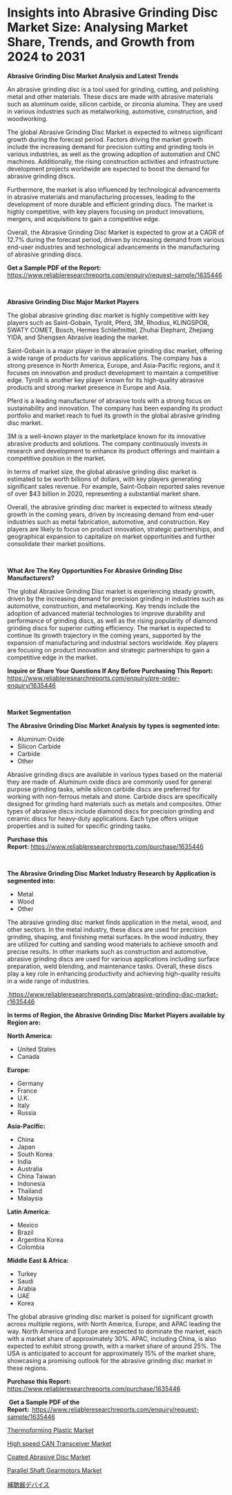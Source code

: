 <p><h1>Insights into Abrasive Grinding Disc Market Size: Analysing Market Share, Trends, and Growth from 2024 to 2031</h1></p><p><strong>Abrasive Grinding Disc Market Analysis and Latest Trends</strong></p>
<p><p>An abrasive grinding disc is a tool used for grinding, cutting, and polishing metal and other materials. These discs are made with abrasive materials such as aluminum oxide, silicon carbide, or zirconia alumina. They are used in various industries such as metalworking, automotive, construction, and woodworking.</p><p>The global Abrasive Grinding Disc Market is expected to witness significant growth during the forecast period. Factors driving the market growth include the increasing demand for precision cutting and grinding tools in various industries, as well as the growing adoption of automation and CNC machines. Additionally, the rising construction activities and infrastructure development projects worldwide are expected to boost the demand for abrasive grinding discs.</p><p>Furthermore, the market is also influenced by technological advancements in abrasive materials and manufacturing processes, leading to the development of more durable and efficient grinding discs. The market is highly competitive, with key players focusing on product innovations, mergers, and acquisitions to gain a competitive edge.</p><p>Overall, the Abrasive Grinding Disc Market is expected to grow at a CAGR of 12.7% during the forecast period, driven by increasing demand from various end-user industries and technological advancements in the manufacturing of abrasive grinding discs.</p></p>
<p><strong>Get a Sample PDF of the Report:&nbsp;</strong> <a href="https://www.reliableresearchreports.com/enquiry/request-sample/1635446">https://www.reliableresearchreports.com/enquiry/request-sample/1635446</a></p>
<p>&nbsp;</p>
<p><strong>Abrasive Grinding Disc Major Market Players</strong></p>
<p><p>The global abrasive grinding disc market is highly competitive with key players such as Saint-Gobain, Tyrolit, Pferd, 3M, Rhodius, KLINGSPOR, SWATY COMET, Bosch, Hermes Schleifmittel, Zhuhai Elephant, Zhejiang YIDA, and Shengsen Abrasive leading the market. </p><p>Saint-Gobain is a major player in the abrasive grinding disc market, offering a wide range of products for various applications. The company has a strong presence in North America, Europe, and Asia-Pacific regions, and it focuses on innovation and product development to maintain a competitive edge. Tyrolit is another key player known for its high-quality abrasive products and strong market presence in Europe and Asia.</p><p>Pferd is a leading manufacturer of abrasive tools with a strong focus on sustainability and innovation. The company has been expanding its product portfolio and market reach to fuel its growth in the global abrasive grinding disc market. </p><p>3M is a well-known player in the marketplace known for its innovative abrasive products and solutions. The company continuously invests in research and development to enhance its product offerings and maintain a competitive position in the market.</p><p>In terms of market size, the global abrasive grinding disc market is estimated to be worth billions of dollars, with key players generating significant sales revenue. For example, Saint-Gobain reported sales revenue of over $43 billion in 2020, representing a substantial market share.</p><p>Overall, the abrasive grinding disc market is expected to witness steady growth in the coming years, driven by increasing demand from end-user industries such as metal fabrication, automotive, and construction. Key players are likely to focus on product innovation, strategic partnerships, and geographical expansion to capitalize on market opportunities and further consolidate their market positions.</p></p>
<p>&nbsp;</p>
<p><strong>What Are The Key Opportunities For Abrasive Grinding Disc Manufacturers?</strong></p>
<p><p>The global Abrasive Grinding Disc market is experiencing steady growth, driven by the increasing demand for precision grinding in industries such as automotive, construction, and metalworking. Key trends include the adoption of advanced material technologies to improve durability and performance of grinding discs, as well as the rising popularity of diamond grinding discs for superior cutting efficiency. The market is expected to continue its growth trajectory in the coming years, supported by the expansion of manufacturing and industrial sectors worldwide. Key players are focusing on product innovation and strategic partnerships to gain a competitive edge in the market.</p></p>
<p><strong>Inquire or Share Your Questions If Any Before Purchasing This Report:</strong> <a href="https://www.reliableresearchreports.com/enquiry/pre-order-enquiry/1635446">https://www.reliableresearchreports.com/enquiry/pre-order-enquiry/1635446</a></p>
<p>&nbsp;</p>
<p><strong>Market Segmentation</strong></p>
<p><strong>The Abrasive Grinding Disc Market Analysis by types is segmented into:</strong></p>
<p><ul><li>Aluminum Oxide</li><li>Silicon Carbide</li><li>Carbide</li><li>Other</li></ul></p>
<p><p>Abrasive grinding discs are available in various types based on the material they are made of. Aluminum oxide discs are commonly used for general purpose grinding tasks, while silicon carbide discs are preferred for working with non-ferrous metals and stone. Carbide discs are specifically designed for grinding hard materials such as metals and composites. Other types of abrasive discs include diamond discs for precision grinding and ceramic discs for heavy-duty applications. Each type offers unique properties and is suited for specific grinding tasks.</p></p>
<p><strong>Purchase this Report:&nbsp;</strong><a href="https://www.reliableresearchreports.com/purchase/1635446">https://www.reliableresearchreports.com/purchase/1635446</a></p>
<p>&nbsp;</p>
<p><strong>The Abrasive Grinding Disc Market Industry Research by Application is segmented into:</strong></p>
<p><ul><li>Metal</li><li>Wood</li><li>Other</li></ul></p>
<p><p>The abrasive grinding disc market finds application in the metal, wood, and other sectors. In the metal industry, these discs are used for precision grinding, shaping, and finishing metal surfaces. In the wood industry, they are utilized for cutting and sanding wood materials to achieve smooth and precise results. In other markets such as construction and automotive, abrasive grinding discs are used for various applications including surface preparation, weld blending, and maintenance tasks. Overall, these discs play a key role in enhancing productivity and achieving high-quality results in a wide range of industries.</p></p>
<p><a href="https://www.reliableresearchreports.com/abrasive-grinding-disc-market-r1635446">&nbsp;https://www.reliableresearchreports.com/abrasive-grinding-disc-market-r1635446</a></p>
<p><strong>In terms of Region, the Abrasive Grinding Disc Market Players available by Region are:</strong></p>
<p>
    <p> <strong> North America: </strong>
        <ul>
            <li>United States</li>
            <li>Canada</li>
        </ul>
        </p> 
    <p> <strong> Europe: </strong>
        <ul>
            <li>Germany</li>
            <li>France</li>
            <li>U.K.</li>
            <li>Italy</li>
            <li>Russia</li>
        </ul>
        </p> 
    <p> <strong> Asia-Pacific: </strong>
        <ul>
            <li>China</li>
            <li>Japan</li>
            <li>South Korea</li>
            <li>India</li>
            <li>Australia</li>
            <li>China Taiwan</li>
            <li>Indonesia</li>
            <li>Thailand</li>
            <li>Malaysia</li>
        </ul>
        </p> 
    <p> <strong> Latin America: </strong>
        <ul>
            <li>Mexico</li>
            <li>Brazil</li>
            <li>Argentina Korea</li>
            <li>Colombia</li>
        </ul>
        </p> 
    <p> <strong> Middle East & Africa: </strong>
        <ul>
            <li>Turkey</li>
            <li>Saudi</li>
            <li>Arabia</li>
            <li>UAE</li>
            <li>Korea</li>
        </ul>
    </p>
    </p>
<p><p>The global abrasive grinding disc market is poised for significant growth across multiple regions, with North America, Europe, and APAC leading the way. North America and Europe are expected to dominate the market, each with a market share of approximately 30%. APAC, including China, is also expected to exhibit strong growth, with a market share of around 25%. The USA is anticipated to account for approximately 15% of the market share, showcasing a promising outlook for the abrasive grinding disc market in these regions.</p></p>
<p><strong>Purchase this Report: </strong><a href="https://www.reliableresearchreports.com/purchase/1635446">https://www.reliableresearchreports.com/purchase/1635446</a></p>
<p>&nbsp;<strong>Get a Sample PDF of the Report:&nbsp;&nbsp;</strong><a href="https://www.reliableresearchreports.com/enquiry/request-sample/1635446">https://www.reliableresearchreports.com/enquiry/request-sample/1635446</a></p>
<p><strong></strong></p>
<p><p><a href="https://issuu.com/reportprime-2/docs/thermoforming-plastic-market-size-2030.pptx">Thermoforming Plastic Market</a></p><p><a href="https://carnation-joke-41f.notion.site/Analyzing-High-speed-CAN-Transceiver-Market-Global-Industry-Perspective-and-Forecast-2024-to-2031-f4a064c75edc4ed386bed788e99db652">High speed CAN Transceiver Market</a></p><p><a href="https://github.com/zjyglelu/Market-Research-Report-List-2/blob/main/coated-abrasive-disc-market.md">Coated Abrasive Disc Market</a></p><p><a href="https://view.publitas.com/reportprime-1/parallel-shaft-gearmotors-market-exploring-market-share-market-trends-and-future-growth/">Parallel Shaft Gearmotors Market</a></p><p><a href="https://github.com/vtbvgl20191192/Market-Research-Report-List-1/blob/main/637951727302.md">補聴器デバイス</a></p></p>